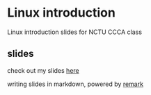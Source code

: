 Linux introduction
================

Linux introduction slides for NCTU CCCA class

## slides ##

check out my slides [here](http://github.com/xatier)


writing slides in markdown, powered by [remark](https://github.com/gnab/remark)
